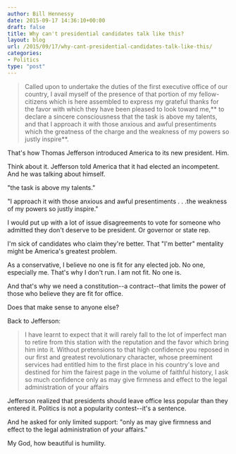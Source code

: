 ```yaml
---
author: Bill Hennessy
date: 2015-09-17 14:36:10+00:00
draft: false
title: Why can't presidential candidates talk like this?
layout: blog
url: /2015/09/17/why-cant-presidential-candidates-talk-like-this/
categories:
- Politics
type: "post"
---
```


> Called upon to undertake the duties of the first executive office of our country, I avail myself of the presence of that portion of my fellow-citizens which is here assembled to express my grateful thanks for the favor with which they have been pleased to look toward me,** to declare a sincere consciousness that the task is above my talents, and that I approach it with those anxious and awful presentiments which the greatness of the charge and the weakness of my powers so justly inspire**.



That's how Thomas Jefferson introduced America to its new president. Him.

Think about it. Jefferson told America that it had elected an incompetent. And he was talking about himself.

"the task is above my talents."

"I approach it with those anxious and awful presentiments . . .the weakness of my powers so justly inspire."

I would put up with a lot of issue disagreements to vote for someone who admitted they don't deserve to be president. Or governor or state rep.

I'm sick of candidates who claim they're better. That "I'm better" mentality might be America's greatest problem.

As a conservative, I believe no one is fit for any elected job. No one, especially me. That's why I don't run. I am not fit. No one is.

And that's why we need a constitution--a contract--that limits the power of those who believe they are fit for office.

Does that make sense to anyone else?

Back to Jefferson:



> I have learnt to expect that it will rarely fall to the lot of imperfect man to retire from this station with the reputation and the favor which bring him into it. Without pretensions to that high confidence you reposed in our first and greatest revolutionary character, whose preeminent services had entitled him to the first place in his country's love and destined for him the fairest page in the volume of faithful history, I ask so much confidence only as may give firmness and effect to the legal administration of your affairs



Jefferson realized that presidents should leave office less popular than they entered it. Politics is not a popularity contest--it's a sentence.

And he asked for only limited support: "only as may give firmness and effect to the legal administration of _your_ affairs."

My God, how beautiful is humility.
